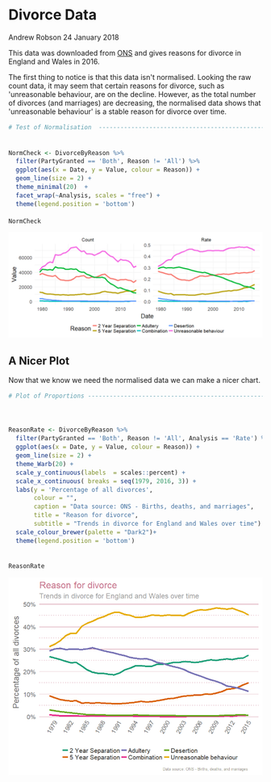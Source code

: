 Divorce Data
================
Andrew Robson
24 January 2018

This data was downloaded from [ONS](https://www.ons.gov.uk/peoplepopulationandcommunity/birthsdeathsandmarriages/divorce) and gives reasons for divorce in England and Wales in 2016.

The first thing to notice is that this data isn't normalised. Looking the raw count data, it may seem that certain reasons for divorce, such as 'unreasonable behaviour, are on the decline. However, as the total number of divorces (and marriages) are decreasing, the normalised data shows that 'unreasonable behaviour' is a stable reason for divorce over time.

``` r
# Test of Normalisation  --------------------------------------------------


NormCheck <- DivorceByReason %>%
  filter(PartyGranted == 'Both', Reason != 'All') %>% 
  ggplot(aes(x = Date, y = Value, colour = Reason)) +
  geom_line(size = 2) +
  theme_minimal(20)  +
  facet_wrap(~Analysis, scales = "free") +
  theme(legend.position = 'bottom') 

NormCheck
```

![](README_files/figure-markdown_github/norm-1.png)

A Nicer Plot
------------

Now that we know we need the normalised data we can make a nicer chart.

``` r
# Plot of Proportions -----------------------------------------------------



ReasonRate <- DivorceByReason %>%
  filter(PartyGranted == 'Both', Reason != 'All', Analysis == 'Rate') %>% 
  ggplot(aes(x = Date, y = Value, colour = Reason)) +
  geom_line(size = 2) +
  theme_Warb(20) +
  scale_y_continuous(labels  = scales::percent) +
  scale_x_continuous( breaks = seq(1979, 2016, 3)) +
  labs(y = 'Percentage of all divorces',
       colour = "",
       caption = "Data source: ONS - Births, deaths, and marriages",
       title = "Reason for divorce",
       subtitle = "Trends in divorce for England and Wales over time") +
  scale_colour_brewer(palette = "Dark2")+
  theme(legend.position = 'bottom') 


ReasonRate
```

![](README_files/figure-markdown_github/chart-1.png)
